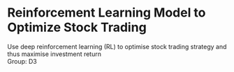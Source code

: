 # Reinforcement Learning Model to Optimize Stock Trading
Use deep reinforcement learning (RL) to optimise stock trading strategy and thus maximise investment return <br>
Group: D3 <br>
